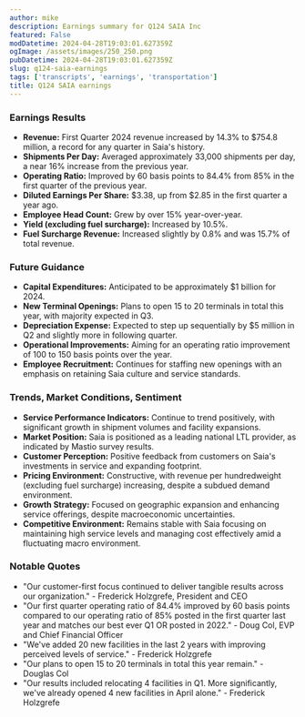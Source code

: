 ```yaml
---
author: mike
description: Earnings summary for Q124 SAIA Inc
featured: False
modDatetime: 2024-04-28T19:03:01.627359Z
ogImage: /assets/images/250_250.png
pubDatetime: 2024-04-28T19:03:01.627359Z
slug: q124-saia-earnings
tags: ['transcripts', 'earnings', 'transportation']
title: Q124 SAIA earnings
---
```

### Earnings Results
- **Revenue:** First Quarter 2024 revenue increased by 14.3% to $754.8 million, a record for any quarter in Saia's history.
- **Shipments Per Day:** Averaged approximately 33,000 shipments per day, a near 16% increase from the previous year.
- **Operating Ratio:** Improved by 60 basis points to 84.4% from 85% in the first quarter of the previous year.
- **Diluted Earnings Per Share:** $3.38, up from $2.85 in the first quarter a year ago.
- **Employee Head Count:** Grew by over 15% year-over-year.
- **Yield (excluding fuel surcharge):** Increased by 10.5%.
- **Fuel Surcharge Revenue:** Increased slightly by 0.8% and was 15.7% of total revenue.

### Future Guidance
- **Capital Expenditures:** Anticipated to be approximately $1 billion for 2024.
- **New Terminal Openings:** Plans to open 15 to 20 terminals in total this year, with majority expected in Q3.
- **Depreciation Expense:** Expected to step up sequentially by $5 million in Q2 and slightly more in following quarter.
- **Operational Improvements:** Aiming for an operating ratio improvement of 100 to 150 basis points over the year.
- **Employee Recruitment:** Continues for staffing new openings with an emphasis on retaining Saia culture and service standards.

### Trends, Market Conditions, Sentiment
- **Service Performance Indicators:** Continue to trend positively, with significant growth in shipment volumes and facility expansions.
- **Market Position:** Saia is positioned as a leading national LTL provider, as indicated by Mastio survey results.
- **Customer Perception:** Positive feedback from customers on Saia's investments in service and expanding footprint.
- **Pricing Environment:** Constructive, with revenue per hundredweight (excluding fuel surcharge) increasing, despite a subdued demand environment.
- **Growth Strategy:** Focused on geographic expansion and enhancing service offerings, despite macroeconomic uncertainties.
- **Competitive Environment:** Remains stable with Saia focusing on maintaining high service levels and managing cost effectively amid a fluctuating macro environment.

### Notable Quotes
- "Our customer-first focus continued to deliver tangible results across our organization." - Frederick Holzgrefe, President and CEO
- "Our first quarter operating ratio of 84.4% improved by 60 basis points compared to our operating ratio of 85% posted in the first quarter last year and matches our best ever Q1 OR posted in 2022." - Doug Col, EVP and Chief Financial Officer
- "We've added 20 new facilities in the last 2 years with improving perceived levels of service." - Frederick Holzgrefe
- "Our plans to open 15 to 20 terminals in total this year remain." - Douglas Col 
- "Our results included relocating 4 facilities in Q1. More significantly, we've already opened 4 new facilities in April alone." - Frederick Holzgrefe